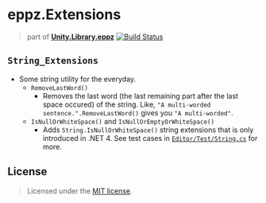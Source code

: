 # eppz.Extensions 
> part of [**Unity.Library.eppz**](https://github.com/eppz/Unity.Library.eppz)
[![Build Status](https://travis-ci.org/eppz/Unity.Library.eppz.Extensions.png?branch=master)](https://travis-ci.org/eppz/Unity.Library.eppz.Extensions.png)

## `String_Extensions`

* Some string utility for the everyday.
    + `RemoveLastWord()`
        + Removes the last word (the last remaining part after the last space occured) of the string. Like, `"A multi-worded sentence.".RemoveLastWord()` gives you `"A multi-worded"`.
    + `IsNullOrWhiteSpace()` and `IsNullOrEmptyOrWhiteSpace()`
        + Adds `String.IsNullOrWhiteSpace()` string extensions that is only introduced in .NET 4. See test cases in [`Editor/Test/String.cs`](Editor/Test/String.cs) for more.

## License

> Licensed under the [MIT license](http://en.wikipedia.org/wiki/MIT_License).
